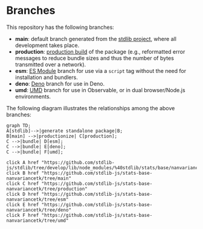 <!--

@license Apache-2.0

Copyright (c) 2022 The Stdlib Authors.

Licensed under the Apache License, Version 2.0 (the "License");
you may not use this file except in compliance with the License.
You may obtain a copy of the License at

    http://www.apache.org/licenses/LICENSE-2.0

Unless required by applicable law or agreed to in writing, software
distributed under the License is distributed on an "AS IS" BASIS,
WITHOUT WARRANTIES OR CONDITIONS OF ANY KIND, either express or implied.
See the License for the specific language governing permissions and
limitations under the License.

-->

# Branches

This repository has the following branches:

-   **main**: default branch generated from the [stdlib project][stdlib-url], where all development takes place.
-   **production**: [production build][production-url] of the package (e.g., reformatted error messages to reduce bundle sizes and thus the number of bytes transmitted over a network).
-   **esm**: [ES Module][esm-url] branch for use via a `script` tag without the need for installation and bundlers.
-   **deno**: [Deno][deno-url] branch for use in Deno.
-   **umd**: [UMD][umd-url] branch for use in Observable, or in dual browser/Node.js environments.

The following diagram illustrates the relationships among the above branches:

```mermaid
graph TD;
A[stdlib]-->|generate standalone package|B;
B[main] -->|productionize| C[production];
C -->|bundle| D[esm];
C -->|bundle| E[deno];
C -->|bundle| F[umd];

click A href "https://github.com/stdlib-js/stdlib/tree/develop/lib/node_modules/%40stdlib/stats/base/nanvariancetk"
click B href "https://github.com/stdlib-js/stats-base-nanvariancetk/tree/main"
click C href "https://github.com/stdlib-js/stats-base-nanvariancetk/tree/production"
click D href "https://github.com/stdlib-js/stats-base-nanvariancetk/tree/esm"
click E href "https://github.com/stdlib-js/stats-base-nanvariancetk/tree/deno"
click F href "https://github.com/stdlib-js/stats-base-nanvariancetk/tree/umd"
```

[stdlib-url]: https://github.com/stdlib-js/stdlib/tree/develop/lib/node_modules/%40stdlib/stats/base/nanvariancetk
[production-url]: https://github.com/stdlib-js/stats-base-nanvariancetk/tree/production
[deno-url]: https://github.com/stdlib-js/stats-base-nanvariancetk/tree/deno
[umd-url]: https://github.com/stdlib-js/stats-base-nanvariancetk/tree/umd
[esm-url]: https://github.com/stdlib-js/stats-base-nanvariancetk/tree/esm